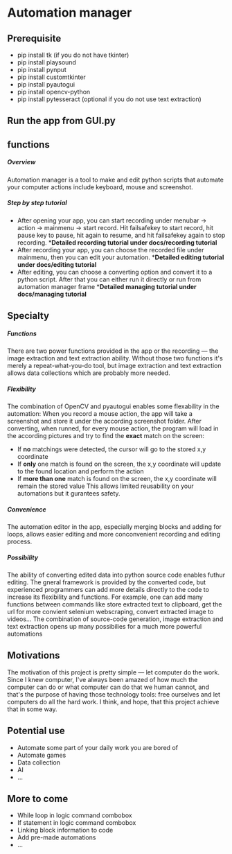 # Automation manager

## Prerequisite

- pip install tk (if you do not have tkinter) 
- pip install playsound
- pip install pynput
- pip install customtkinter
- pip install pyautogui
- pip install opencv-python
- pip install pytesseract (optional if you do not use text extraction)

## Run the app from GUI.py

## functions

##### Overview

Automation manager is a tool to make and edit python scripts that automate your computer actions include keyboard, mouse and screenshot. 

##### Step by step tutorial

- After opening your app, you can start recording under menubar -> action -> mainmenu -> start record. Hit failsafekey to start record, hit pause key to pause, hit again to resume, and hit failsafekey again to stop recording.
*__Detailed recording tutorial under docs/recording tutorial__
- After recording your app, you can choose the recorded file under mainmenu, then you can edit your automation.
*__Detailed editing tutorial under docs/editing tutorial__
- After editing, you can choose a converting option and convert it to a python script. After that you can either run it directly or run from automation manager frame
*__Detailed managing tutorial under docs/managing tutorial__

## Specialty
 
##### Functions
There are two power functions provided in the app or the recording — the image extraction and text extraction ability. Without those two functions it's merely a repeat-what-you-do tool, but image extraction and text extraction allows data collections which are probably more needed. 

##### Flexibility
The combination of OpenCV and pyautogui enables some flexability in the automation: When you record a mouse action, the app will take a screenshot and store it under the according screenshot folder. After converting, when runned, for every mouse action, the program will load in the according pictures and try to find the __exact__ match on the screen:
  - If __no__ matchings were detected, the cursor will go to the stored x,y coordinate
  - If __only__ one match is found on the screen, the x,y coordinate will update to the found location and perform the action
  - If __more than one__ match is found on the screen, the x,y coordinate will remain the stored value
 This allows limited reusability on your automations but it gurantees safety.

##### Convenience 
The automation editor in the app, especially merging blocks and adding for loops, allows easier editing and more conconvenient recording and editing process. 

##### Possibility
The ability of converting edited data into python source code enables futhur editing. The gneral framework is provided by the converted code, but experienced programmers can add more details directly to the code to increase its flexibility and functions. For example, one can add many functions between commands like store extracted text to clipboard, get the url for more convient selenium webscraping, convert extracted image to videos... The combination of source-code generation, image extraction and text extraction opens up many possibilies for a much more powerful automations

## Motivations
The motivation of this project is pretty simple — let computer do the work. Since I knew computer, I've always been amazed of how much the computer can do or what computer can do that we human cannot, and that's the purpose of having those technology tools: free ourselves and let computers do all the hard work. I think, and hope, that this project achieve that in some way.

## Potential use
- Automate some part of your daily work you are bored of
- Automate games
- Data collection
- AI
- ...

## More to come
- While loop in logic command combobox
- If statement in logic command combobox
- Linking block information to code
- Add pre-made automations
- ...


